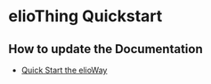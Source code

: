# elioThing Quickstart
## How to update the Documentation
- [Quick Start the elioWay](https://gitlab.com/elioway/theelioway/blob/master/doc/quickstart.md)
